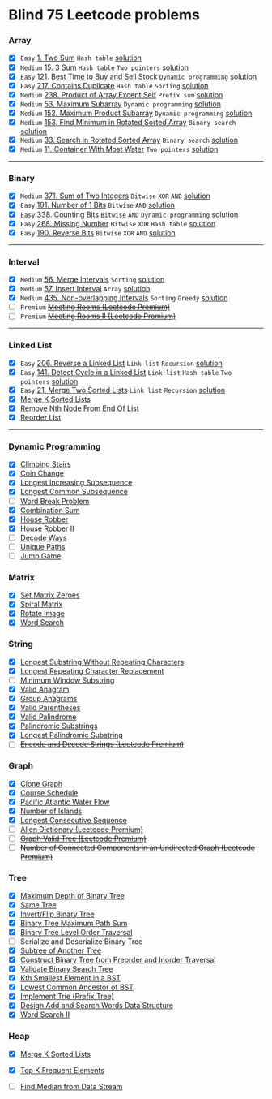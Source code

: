 # Blind 75 Leetcode problems
### Array
- [x] ` Easy ` [1. Two Sum](https://leetcode.com/problems/two-sum/) `Hash table` [solution](./array/1.Two%20Sum.cpp)
- [x] `Medium` [15. 3 Sum](https://leetcode.com/problems/3sum/) `Hash table` `Two pointers` [solution](./array/15.3Sum.cpp)
- [x] ` Easy ` [121. Best Time to Buy and Sell Stock](https://leetcode.com/problems/best-time-to-buy-and-sell-stock/) `Dynamic programming` [solution](./array/121.Best%20Time%20to%20Buy%20and%20Sell%20Stock.cpp) 
- [x] ` Easy ` [217. Contains Duplicate](https://leetcode.com/problems/contains-duplicate/) `Hash table` `Sorting` [solution](./array/217.Contains%20Duplicate.cpp)
- [x] `Medium` [238. Product of Array Except Self](https://leetcode.com/problems/product-of-array-except-self/) `Prefix sum` [solution](./array/238.Product%20of%20Array%20Except%20Self.cpp)
- [x] `Medium` [53. Maximum Subarray](https://leetcode.com/problems/maximum-subarray/) `Dynamic programming`  [solution](./array/53.Maximum%20Subarray.cpp)
- [x] `Medium` [152. Maximum Product Subarray](https://leetcode.com/problems/maximum-product-subarray/) `Dynamic programming` [solution](./array/152.Maximum%20Product%20Subarray.cpp)
- [x] `Medium` [153. Find Minimum in Rotated Sorted Array](https://leetcode.com/problems/find-minimum-in-rotated-sorted-array/) `Binary search` [solution](./array/153.Find%20Minimum%20in%20Rotated%20Sorted%20Array.cpp)
- [x] `Medium` [33. Search in Rotated Sorted Array](https://leetcode.com/problems/search-in-rotated-sorted-array/) `Binary search` [solution](./array/33.Search%20in%20Rotated%20Sorted%20Array.cpp)
- [x] `Medium` [11. Container With Most Water](https://leetcode.com/problems/container-with-most-water/) `Two pointers` [solution](./array/11.Container%20With%20Most%20Water.cpp)
****

### Binary
- [x] `Medium` [371. Sum of Two Integers](https://leetcode.com/problems/sum-of-two-integers/) `Bitwise` `XOR` `AND` [solution](./binary/371.Sum%20of%20Two%20Integers.cpp)
- [x] ` Easy ` [191. Number of 1 Bits](https://leetcode.com/problems/number-of-1-bits/) `Bitwise` `AND` [solution](./binary/191.Number%20of%201%20Bits.cpp)
- [x] ` Easy ` [338. Counting Bits](https://leetcode.com/problems/counting-bits/) `Bitwise` `AND` `Dynamic programming` [solution](./binary/338.Counting%20Bits.cpp) 
- [x] ` Easy ` [268. Missing Number](https://leetcode.com/problems/missing-number/) `Bitwise` `XOR` `Hash table` [solution](./binary/268.Missing%20Number.cpp)
- [x] ` Easy ` [190. Reverse Bits](https://leetcode.com/problems/reverse-bits/) `Bitwise` `XOR` `AND` [solution](./binary/190.Reverse%20Bits.cpp)
****

### Interval
- [x] `Medium` [56. Merge Intervals](https://leetcode.com/problems/merge-intervals/) `Sorting` [solution](./interval/56.Merge%20Intervals.cpp)
- [x] `Medium` [57. Insert Interval](https://leetcode.com/problems/insert-interval/) `Array` [solution](./interval/57.Insert%20Interval.cpp)
- [x] `Medium` [435. Non-overlapping Intervals](https://leetcode.com/problems/non-overlapping-intervals/) `Sorting` `Greedy` [solution](./interval/435.Non-overlapping%20Intervals.cpp)
- [ ] `Premium` ~~[Meeting Rooms (Leetcode Premium)](https://leetcode.com/problems/meeting-rooms/)~~
- [ ] `Premium` ~~[Meeting Rooms II (Leetcode Premium)](https://leetcode.com/problems/meeting-rooms-ii/)~~
****

### Linked List
- [x] ` Easy ` [206. Reverse a Linked List](https://leetcode.com/problems/reverse-linked-list/) `Link list` `Recursion` [solution](./linked%20list/206.Reverse%20Linked%20List.cpp)
- [x] ` Easy ` [141. Detect Cycle in a Linked List](https://leetcode.com/problems/linked-list-cycle/) `Link list` `Hash table` `Two pointers` [solution](./linked%20list/141.Linked%20List%20Cycle.cpp)
- [x] ` Easy ` [21. Merge Two Sorted Lists](https://leetcode.com/problems/merge-two-sorted-lists/) `Link list` `Recursion` [solution](./linked%20list/21.Merge%20Two%20Sorted%20Lists.cpp)
- [x] [Merge K Sorted Lists](https://leetcode.com/problems/merge-k-sorted-lists/)
- [x] [Remove Nth Node From End Of List](https://leetcode.com/problems/remove-nth-node-from-end-of-list/)
- [x] [Reorder List](https://leetcode.com/problems/reorder-list/)
****

### Dynamic Programming
- [x] [Climbing Stairs](https://leetcode.com/problems/climbing-stairs/)
- [x] [Coin Change](https://leetcode.com/problems/coin-change/)
- [x] [Longest Increasing Subsequence](https://leetcode.com/problems/longest-increasing-subsequence/)
- [x] [Longest Common Subsequence](https://leetcode.com/problems/longest-common-subsequence/)
- [ ] [Word Break Problem](https://leetcode.com/problems/word-break/)
- [x] [Combination Sum](https://leetcode.com/problems/combination-sum-iv/)
- [x] [House Robber](https://leetcode.com/problems/house-robber/)
- [x] [House Robber II](https://leetcode.com/problems/house-robber-ii/)
- [ ] [Decode Ways](https://leetcode.com/problems/decode-ways/)
- [ ] [Unique Paths](https://leetcode.com/problems/unique-paths/)
- [ ] [Jump Game](https://leetcode.com/problems/jump-game/)
### Matrix
- [x] [Set Matrix Zeroes](https://leetcode.com/problems/set-matrix-zeroes/)
- [x] [Spiral Matrix](https://leetcode.com/problems/spiral-matrix/)
- [x] [Rotate Image](https://leetcode.com/problems/rotate-image/)
- [x] [Word Search](https://leetcode.com/problems/word-search/)
### String
- [x] [Longest Substring Without Repeating Characters](https://leetcode.com/problems/longest-substring-without-repeating-characters/)
- [x] [Longest Repeating Character Replacement](https://leetcode.com/problems/longest-repeating-character-replacement/)
- [ ] [Minimum Window Substring](https://leetcode.com/problems/minimum-window-substring/)
- [x] [Valid Anagram](https://leetcode.com/problems/valid-anagram/)
- [x] [Group Anagrams](https://leetcode.com/problems/group-anagrams/)
- [x] [Valid Parentheses](https://leetcode.com/problems/valid-parentheses/)
- [x] [Valid Palindrome](https://leetcode.com/problems/valid-palindrome/)
- [x] [Palindromic Substrings](https://leetcode.com/problems/palindromic-substrings/)
- [x] [Longest Palindromic Substring](https://leetcode.com/problems/longest-palindromic-substring/)
- [ ] ~~[Encode and Decode Strings (Leetcode Premium)](https://leetcode.com/problems/encode-and-decode-strings/)~~
### Graph
- [x] [Clone Graph](https://leetcode.com/problems/clone-graph/)
- [x] [Course Schedule](https://leetcode.com/problems/course-schedule/)
- [x] [Pacific Atlantic Water Flow](https://leetcode.com/problems/pacific-atlantic-water-flow/)
- [x] [Number of Islands](https://leetcode.com/problems/number-of-islands/)
- [x] [Longest Consecutive Sequence](https://leetcode.com/problems/longest-consecutive-sequence/)
- [ ] ~~[Alien Dictionary (Leetcode Premium)](https://leetcode.com/problems/alien-dictionary/)~~
- [ ] ~~[Graph Valid Tree (Leetcode Premium)](https://leetcode.com/problems/graph-valid-tree/)~~
- [ ] ~~[Number of Connected Components in an Undirected Graph (Leetcode Premium)](https://leetcode.com/problems/number-of-connected-components-in-an-undirected-graph/)~~
### Tree
- [x] [Maximum Depth of Binary Tree](https://leetcode.com/problems/maximum-depth-of-binary-tree/)
- [x] [Same Tree](https://leetcode.com/problems/same-tree/)
- [x] [Invert/Flip Binary Tree](https://leetcode.com/problems/invert-binary-tree/)
- [x] [Binary Tree Maximum Path Sum](https://leetcode.com/problems/binary-tree-maximum-path-sum/)
- [x] [Binary Tree Level Order Traversal](https://leetcode.com/problems/binary-tree-level-order-traversal/)
- [ ] Serialize and Deserialize Binary Tree
- [x] [Subtree of Another Tree](https://leetcode.com/problems/subtree-of-another-tree/)
- [x] [Construct Binary Tree from Preorder and Inorder Traversal](https://leetcode.com/problems/construct-binary-tree-from-preorder-and-inorder-traversal/)
- [x] [Validate Binary Search Tree](https://leetcode.com/problems/validate-binary-search-tree/)
- [x] [Kth Smallest Element in a BST](https://leetcode.com/problems/kth-smallest-element-in-a-bst/)
- [x] [Lowest Common Ancestor of BST](https://leetcode.com/problems/lowest-common-ancestor-of-a-binary-search-tree/)
- [x] [Implement Trie (Prefix Tree)](https://leetcode.com/problems/implement-trie-prefix-tree/)
- [x] [Design Add and Search Words Data Structure](https://leetcode.com/problems/design-add-and-search-words-data-structure/)
- [x] [Word Search II](https://leetcode.com/problems/word-search-ii/)
### Heap
- [x] [Merge K Sorted Lists](https://leetcode.com/problems/merge-k-sorted-lists/)
- [x] [Top K Frequent Elements](https://leetcode.com/problems/top-k-frequent-elements/)
- [ ] [Find Median from Data Stream](https://leetcode.com/problems/find-median-from-data-stream/)


